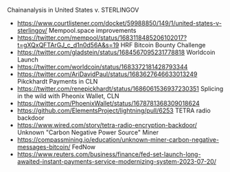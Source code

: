 Chainanalysis in United States v. STERLINGOV
  - <https://www.courtlistener.com/docket/59988850/149/1/united-states-v-sterlingov/>
Mempool.space improvements
  - <https://twitter.com/mempool/status/1683118485206102017?t=gXQxQFTArGJ_c_d1n0d56A&s=19>
HRF Bitcoin Bounty Challenge
  - <https://twitter.com/gladstein/status/1684567095231778818>
Worldcoin Launch
  - <https://twitter.com/worldcoin/status/1683372181428793344>
  - <https://twitter.com/AriDavidPaul/status/1683627646633013249>
Pikckhardt Payments in CLN
  - <https://twitter.com/renepickhardt/status/1686061536937230351>
Splicing in the wild with Pheonix Wallet, CLN
  - <https://twitter.com/PhoenixWallet/status/1678781368309018624>
  - <https://github.com/ElementsProject/lightning/pull/6253>
TETRA radio backdoor
  - <https://www.wired.com/story/tetra-radio-encryption-backdoor/>
Unknown "Carbon Negative Power Source" Miner
  - <https://compassmining.io/education/unknown-miner-carbon-negative-messages-bitcoin/>
FedNow
  - <https://www.reuters.com/business/finance/fed-set-launch-long-awaited-instant-payments-service-modernizing-system-2023-07-20/>
